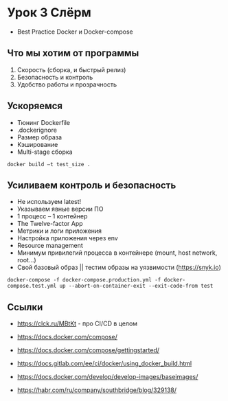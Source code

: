 # Урок 3 Слёрм

* Best Practice Docker и Docker-compose

##	Что мы хотим от программы
1.	Скорость (сборка, и быстрый релиз)
2.	Безопасность и контроль
3.	Удобство работы и прозрачность


## Ускоряемся 

-	Тюнинг Dockerfile
-	.dockerignore
-	Размер образа
-	Кэширование
-	Multi-stage сборка


```
docker build –t test_size .
```


## Усиливаем контроль и безопасность

- Не используем latest!
- Указываем  явные версии ПО
- 1 процесс – 1 контейнер
- The Twelve-factor App
- Метрики и логи приложения
- Настройка приложения через env
- Resource management
- Минимум привилегий процесса в контейнере (mount, host network, root…)
- Свой базовый образ || тестим образы на уязвимости (https://snyk.io)

```
docker-compose -f docker-compose.production.yml -f docker-compose.test.yml up --abort-on-container-exit --exit-code-from test
```

## Ссылки

* https://clck.ru/MBtKt - про CI/CD в целом

* https://docs.docker.com/compose/

* https://docs.docker.com/compose/gettingstarted/

* https://docs.gitlab.com/ee/ci/docker/using_docker_build.html

* https://docs.docker.com/develop/develop-images/baseimages/

* https://habr.com/ru/company/southbridge/blog/329138/